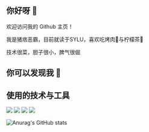 ## 你好呀 👋

欢迎访问我的 Github 主页！

我是猪痞恶霸，目前就读于SYLU，喜欢吃烤肉🍖与柠檬茶🧋 

技术很菜，胆子很小，脾气很倔

## 你可以发现我 🙈

## 使用的技术与工具

<p > <img src="https://img.shields.io/badge/-HTML5-E34F26?style=flat-square&logo=html5&logoColor=white" /> <img src="https://img.shields.io/badge/-CSS3-1572B6?style=flat-square&logo=css3" /> <img src="https://img.shields.io/badge/-JavaScript-f7df1e?style=flat-square&logo=javascript&logoColor=black" />  <img src="https://img.shields.io/badge/-Typescript-294e80?style=flat-square&logo=typescript&logoColor=white" /></p>

![Anurag's GitHub stats](https://github-readme-stats.vercel.app/api?username=HRBully&theme=radical)

